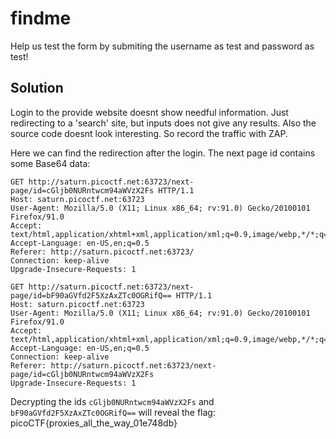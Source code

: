 # findme
Help us test the form by submiting the username as test and password as test!

## Solution
Login to the provide website doesnt show needful information. Just redirecting to a 'search' site, but inputs does not give any results. Also the source code doesnt look interesting. So record the traffic with ZAP.

Here we can find the redirection after the login. The next page id contains some Base64 data:
```
GET http://saturn.picoctf.net:63723/next-page/id=cGljb0NURntwcm94aWVzX2Fs HTTP/1.1
Host: saturn.picoctf.net:63723
User-Agent: Mozilla/5.0 (X11; Linux x86_64; rv:91.0) Gecko/20100101 Firefox/91.0
Accept: text/html,application/xhtml+xml,application/xml;q=0.9,image/webp,*/*;q=0.8
Accept-Language: en-US,en;q=0.5
Referer: http://saturn.picoctf.net:63723/
Connection: keep-alive
Upgrade-Insecure-Requests: 1

GET http://saturn.picoctf.net:63723/next-page/id=bF90aGVfd2F5XzAxZTc0OGRifQ== HTTP/1.1
Host: saturn.picoctf.net:63723
User-Agent: Mozilla/5.0 (X11; Linux x86_64; rv:91.0) Gecko/20100101 Firefox/91.0
Accept: text/html,application/xhtml+xml,application/xml;q=0.9,image/webp,*/*;q=0.8
Accept-Language: en-US,en;q=0.5
Connection: keep-alive
Referer: http://saturn.picoctf.net:63723/next-page/id=cGljb0NURntwcm94aWVzX2Fs
Upgrade-Insecure-Requests: 1
```

Decrypting the ids `cGljb0NURntwcm94aWVzX2Fs` and `bF90aGVfd2F5XzAxZTc0OGRifQ==` will reveal the flag: picoCTF{proxies\_all\_the\_way\_01e748db}

